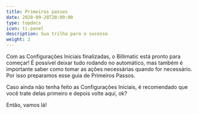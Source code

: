 ```yaml
---
title: Primeiros passos
date: 2020-09-28T20:09:00
type: topdocs
icon: ti-panel
description: Sua trilha para o sucesso
weight: 2
---
```

Com as Configurações Iniciais finalizadas, o Billimatic está pronto para começar! É possível deixar tudo rodando no automático, mas também é importante saber como tomar as ações necessárias quando for necessário. Por isso preparamos esse guia de Primeiros Passos.

Caso ainda não tenha feito as Configurações Iniciais, é recomendado que você trate delas primeiro e depois volte aqui, ok?

Então, vamos lá!